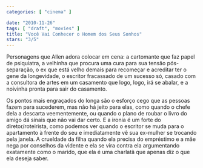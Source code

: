 ```yaml
---
categories: [ "cinema" ]

date: "2010-11-26"
tags: [ "draft", "movies" ]
title: "Você Vai Conhecer o Homem dos Seus Sonhos"
stars: "3/5"
---
```

Personagens que Allen adora colocar em cena: a cartomante que faz papel de psiquiatra, a velhinha que procura uma cura para sua tensão pós-separação, o ex que está velho demais para recomeçar e acreditar ter o gene da longevidade, o escritor fracassado de um sucesso só, casado com a consultora de artes em um casamento que logo, logo, irá se abalar, e a noivinha pronta para sair do casamento.

Os pontos mais engraçados do longa são o esforço cego que as pessoas fazem para sucederem, mas não há jeito para elas, como quando o chefe dela a descarta veementemente, ou quando o plano de roubar o livro do amigo dá sinais que não vai dar certo. E a ironia é um forte do diretor/roteirista, como podemos ver quando o escritor se muda para o apartamento à frente do seu e imediatamente vê sua ex-mulher se trocando pela janela. A crueldade da filha quando ela precisa do empréstimo e a mãe nega por conselhos da vidente e ela se vira contra ela argumentando exatamente como o marido, que ela é uma charlatã que apenas diz o que ela deseja saber.
